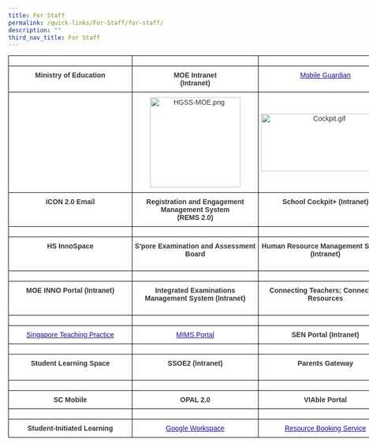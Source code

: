 ```yaml
---
title: For Staff
permalink: /quick-links/For-Staff/for-staff/
description: ""
third_nav_title: For Staff
---
```

<style type="text/css">
.tg  {border-collapse:collapse;border-spacing:0;margin:0px auto;}
.tg td{border-color:black;border-style:solid;border-width:1px;font-family:Arial, sans-serif;font-size:14px;
  overflow:hidden;padding:10px 5px;word-break:normal;}
.tg th{border-color:black;border-style:solid;border-width:1px;font-family:Arial, sans-serif;font-size:14px;
  font-weight:normal;overflow:hidden;padding:10px 5px;word-break:normal;}
.tg .tg-tlx9{background-color:#FFF;color:#333;text-align:center;vertical-align:top}
.tg .tg-apyk{background-color:#FFF;color:#333;font-weight:bold;text-align:center;vertical-align:top}
.tg .tg-2rp9{background-color:#FFF;color:#333;text-align:center;vertical-align:middle}
.tg .tg-vtmj{background-color:#FFF;color:#21088A;font-weight:bold;text-align:center;vertical-align:top}
.tg .tg-0pyt{background-color:#FFF;color:#21088A;font-weight:bold;text-align:center;text-decoration:underline;vertical-align:top}
</style>
<table class="tg" style="undefined;table-layout: fixed; width: 780px">
<colgroup>
<col style="width: 260px">
<col style="width: 260px">
<col style="width: 260px">
</colgroup>
<tbody>
  <tr>
    <td class="tg-2rp9"></td>
    <td class="tg-2rp9"></td>
    <td class="tg-2rp9"></td>
  </tr>
  <tr>
    <td class="tg-apyk">Ministry of Education</td>
    <td class="tg-apyk">MOE Intranet<br>(Intranet)</td>
    <td class="tg-tlx9"> <a href="https://sg-portal.mobileguardian.com/"><span style="font-weight:500;text-decoration:underline;color:#21088A">Mobile Guardian</span></a><br></td>
  </tr>
  <tr>
    <td class="tg-2rp9"></td>
    <td class="tg-2rp9"><img src="https://hougangsec.moe.edu.sg/qql/slot/u499/5.%20Quicklinks/Staff/HGSS-MOE.png" alt="HGSS-MOE.png" width="183"></td>
    <td class="tg-2rp9"><img src="https://hougangsec.moe.edu.sg/qql/slot/u499/0.%20Homepage/Staff/Cockpit.gif" alt="Cockpit.gif" width="261" height="117"></td>
  </tr>
  <tr>
    <td class="tg-apyk">iCON 2.0 Email<br><br></td>
    <td class="tg-apyk">Registration and Engagement Management System<br>(REMS 2.0) </td>
    <td class="tg-apyk">School Cockpit+ (Intranet)</td>
  </tr>
  <tr>
    <td class="tg-2rp9"></td>
    <td class="tg-2rp9"></td>
    <td class="tg-2rp9"></td>
  </tr>
  <tr>
    <td class="tg-apyk">HS InnoSpace</td>
    <td class="tg-apyk">S'pore Examination and Assessment Board<br><br></td>
    <td class="tg-apyk">Human Resource Management System (Intranet) </td>
  </tr>
  <tr>
    <td class="tg-2rp9"></td>
    <td class="tg-2rp9"></td>
    <td class="tg-2rp9"></td>
  </tr>
  <tr>
    <td class="tg-apyk">MOE INNO Portal (Intranet)</td>
    <td class="tg-apyk">Integrated Examinations Management System (Intranet)<br><br></td>
    <td class="tg-apyk">Connecting Teachers; Connecting Resources</td>
  </tr>
  <tr>
    <td class="tg-2rp9"></td>
    <td class="tg-2rp9"></td>
    <td class="tg-2rp9"></td>
  </tr>
  <tr>
    <td class="tg-vtmj"><a href="https://go.gov.sg/stpwiki"><span style="font-weight:500;text-decoration:none;color:#21088A">Singapore Teaching Practice</span></a> </td>
    <td class="tg-tlx9"> <a href="https://portal.mims.moe.gov.sg/idmdash/"><span style="font-weight:500;text-decoration:underline;color:#21088A">MIMS Portal</span></a></td>
    <td class="tg-apyk">SEN Portal (Intranet)</td>
  </tr>
  <tr>
    <td class="tg-2rp9"></td>
    <td class="tg-2rp9"></td>
    <td class="tg-2rp9"></td>
  </tr>
  <tr>
    <td class="tg-apyk">Student Learning Space<br><br></td>
    <td class="tg-apyk">SSOE2 (Intranet)<br></td>
    <td class="tg-apyk">Parents Gateway<br></td>
  </tr>
  <tr>
    <td class="tg-2rp9"></td>
    <td class="tg-2rp9"></td>
    <td class="tg-2rp9"></td>
  </tr>
  <tr>
    <td class="tg-apyk">SC Mobile</td>
    <td class="tg-apyk">OPAL 2.0</td>
    <td class="tg-apyk">VIAble Portal</td>
  </tr>
  <tr>
    <td class="tg-2rp9"></td>
    <td class="tg-2rp9"></td>
    <td class="tg-2rp9"></td>
  </tr>
  <tr>
    <td class="tg-apyk"> Student-Initiated Learning</td>
    <td class="tg-tlx9"> <a href="https://workspace.google.com/dashboard"><span style="font-weight:500;text-decoration:underline;color:#21088A">Google Workspace</span></a> <br></td>
    <td class="tg-0pyt"><a href="https://rbs.avero-tech.com/"><span style="font-weight:500;text-decoration:underline;color:#21088A">Resource Booking Service</span></a></td>
  </tr>
</tbody>
</table>